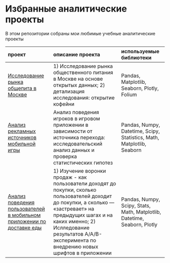 # Избранные аналитические проекты

В этом репозитории собраны мои любимые учебные аналитические проекты 

|**проект**|**описание проекта**|**используемые библиотеки**|
|:---------|:-------------------|:----------------------------|
|[Исследование рынка общепита в Москве](https://github.com/ivan-suchkov/yp_data_analytics_projects/blob/main/moscow_cafe/moscow_cafe.ipynb)|1) Исследование рынка общественного питания в Москве на основе открытых данных; 2) детализация исследования: открытие кофейни|Pandas, Matplotlib, Seaborn, Plotly, Folium|
|[Анализ рекламных источников мобильной игры](https://github.com/ivan-suchkov/yp_data_analytics_projects/blob/main/game_marketing_analytics/game_marketing_analytics.ipynb)|Анализ поведения игроков в игровом приложении в зависимости от источника перехода: исследовательский анализ данных и проверка статистических гипотез|Pandas, Numpy, Datetime, Scipy, Statistics, Math, Matplotlib, Seaborn|
|[Анализ поведения пользователей в мобильном приложении по доставке еды](https://github.com/ivan-suchkov/yp_data_analytics_projects/blob/main/food_app_users/food_app_users.ipynb)| 1) Изучение воронки продаж - как пользователи доходят до покупки, сколько пользователей доходит до покупки, а сколько — «застревает» на предыдущих шагах и на каких именно; 2) Ислледование результатов A/A/B-эксперимента по внедрению новых шрифтов в приложении|Pandas, Numpy, Scipy, Stats, Math, Matplotlib, Datetime, Seaborn, Plotly|
